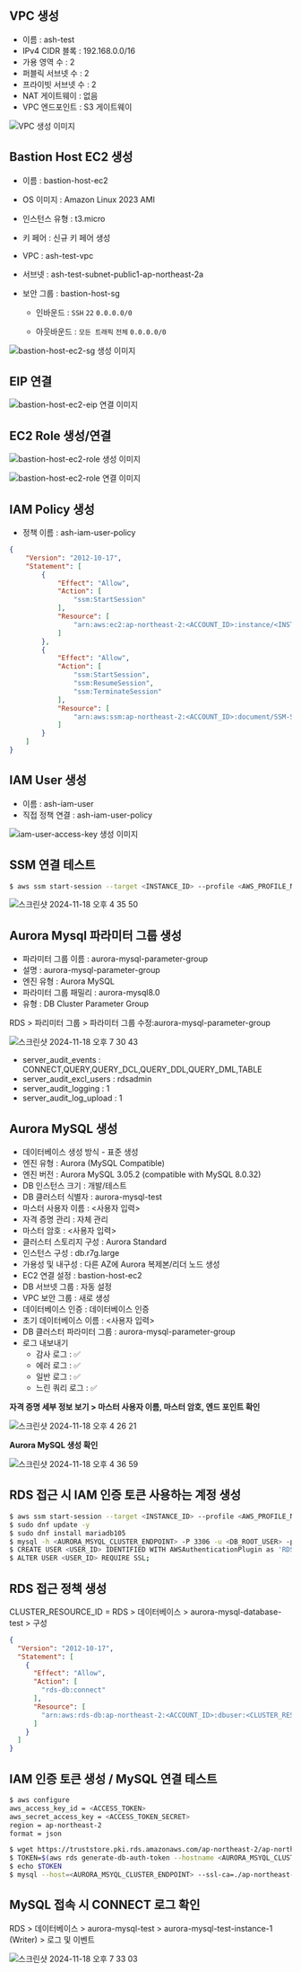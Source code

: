 ## VPC 생성

- 이름 : ash-test
- IPv4 CIDR 블록 : 192.168.0.0/16
- 가용 영역 수 : 2
- 퍼블릭 서브넷 수 : 2
- 프라이빗 서브넷 수 : 2
- NAT 게이트웨이 : 없음
- VPC 엔드포인트 : S3 게이트웨이

![VPC 생성 이미지](https://github.com/user-attachments/assets/41674902-8357-4dfb-a1e0-8c4dffd6f5a0)

## Bastion Host EC2 생성

- 이름 : bastion-host-ec2
- OS 이미지 : Amazon Linux 2023 AMI
- 인스턴스 유형 : t3.micro
- 키 페어 : 신규 키 페어 생성
- VPC : ash-test-vpc
- 서브넷 : ash-test-subnet-public1-ap-northeast-2a
- 보안 그룹 : bastion-host-sg
   
   - 인바운드 : `SSH`  `22`  `0.0.0.0/0`
 
   - 아웃바운드 : `모든 트래픽`  `전체`  `0.0.0.0/0`

![bastion-host-ec2-sg 생성 이미지](https://github.com/user-attachments/assets/847c4c1a-678b-4a60-abc2-deb6f82af722)

## EIP 연결

![bastion-host-ec2-eip 연결 이미지](https://github.com/user-attachments/assets/17d9f956-f9e6-454a-ad30-377c7978254b)

## EC2 Role 생성/연결

![bastion-host-ec2-role 생성 이미지](https://github.com/user-attachments/assets/b5fef33f-9d66-44ee-bc26-73140ae27da4)

![bastion-host-ec2-role 연결 이미지](https://github.com/user-attachments/assets/ec4094e2-57a9-4ce4-8880-06ce95feadb3)

## IAM Policy 생성

- 정책 이름 : ash-iam-user-policy

```json
{
    "Version": "2012-10-17",
    "Statement": [
        {
            "Effect": "Allow",
            "Action": [
                "ssm:StartSession"
            ],
            "Resource": [
                "arn:aws:ec2:ap-northeast-2:<ACCOUNT_ID>:instance/<INSTANCE_ID>"
            ]
        },
        {
            "Effect": "Allow",
            "Action": [
                "ssm:StartSession",
                "ssm:ResumeSession",
                "ssm:TerminateSession"
            ],
            "Resource": [
                "arn:aws:ssm:ap-northeast-2:<ACCOUNT_ID>:document/SSM-SessionManagerRunShell"
            ]
        }
    ]
}
```

## IAM User 생성

- 이름 : ash-iam-user
- 직접 정책 연결 : ash-iam-user-policy

![iam-user-access-key 생성 이미지](https://github.com/user-attachments/assets/080b5b42-39ec-411f-a574-bb426b73b1ff)

## SSM 연결 테스트

```bash
$ aws ssm start-session --target <INSTANCE_ID> --profile <AWS_PROFILE_NAME>
```

![스크린샷 2024-11-18 오후 4 35 50](https://github.com/user-attachments/assets/bd370a2b-7889-414e-bb6a-664956113f87)

## Aurora Mysql 파라미터 그룹 생성

- 파라미터 그룹 이름 : aurora-mysql-parameter-group
- 설명 : aurora-mysql-parameter-group
- 엔진 유형 : Aurora MySQL
- 파라미터 그룹 패밀리 : aurora-mysql8.0
- 유형 : DB Cluster Parameter Group

RDS > 파리미터 그룹 > 파라미터 그룹 수정:aurora-mysql-parameter-group

![스크린샷 2024-11-18 오후 7 30 43](https://github.com/user-attachments/assets/bcb43c38-e06d-4e38-ab14-09c51ccf1a3c)

- server_audit_events : CONNECT,QUERY,QUERY_DCL,QUERY_DDL,QUERY_DML,TABLE
- server_audit_excl_users : rdsadmin
- server_audit_logging : 1
- server_audit_log_upload : 1

## Aurora MySQL 생성

- 데이터베이스 생성 방식 - 표준 생성
- 엔진 유형 : Aurora (MySQL Compatible)
- 엔진 버전 : Aurora MySQL 3.05.2 (compatible with MySQL 8.0.32)
- DB 인스턴스 크기 : 개발/테스트
- DB 클러스터 식별자 : aurora-mysql-test
- 마스터 사용자 이름 : <사용자 입력>
- 자격 증명 관리 : 자체 관리
- 마스터 암호 : <사용자 입력>
- 클러스터 스토리지 구성 : Aurora Standard
- 인스턴스 구성 : db.r7g.large
- 가용성 및 내구성 : 다른 AZ에 Aurora 복제본/리더 노드 생성
- EC2 연결 설정 : bastion-host-ec2
- DB 서브넷 그룹 : 자동 설정
- VPC 보안 그룹 : 새로 생성
- 데이터베이스 인증 : 데이터베이스 인증
- 초기 데이터베이스 이름 : <사용자 입력>
- DB 클러스터 파라미터 그룹 : aurora-mysql-parameter-group
- 로그 내보내기
    - 감사 로그 : ✅
    - 에러 로그 : ✅
    - 일반 로그 : ✅
    - 느린 쿼리 로그 : ✅

**자격 증명 세부 정보 보기 > 마스터 사용자 이름, 마스터 암호, 엔드 포인트 확인**

![스크린샷 2024-11-18 오후 4 26 21](https://github.com/user-attachments/assets/ed2b81ba-bcc8-4652-b8af-0000dfd3f692)

**Aurora MySQL 생성 확인**

![스크린샷 2024-11-18 오후 4 36 59](https://github.com/user-attachments/assets/c85be01b-ede8-44d5-b694-0a9e0fec3687)

## RDS 접근 시 IAM 인증 토큰 사용하는 계정 생성

```bash
$ aws ssm start-session --target <INSTANCE_ID> --profile <AWS_PROFILE_NAME>
$ sudo dnf update -y
$ sudo dnf install mariadb105
$ mysql -h <AURORA_MSYQL_CLUSTER_ENDPOINT> -P 3306 -u <DB_ROOT_USER> -p
$ CREATE USER <USER_ID> IDENTIFIED WITH AWSAuthenticationPlugin as 'RDS';
$ ALTER USER <USER_ID> REQUIRE SSL;
```

## RDS 접근 정책 생성

CLUSTER_RESOURCE_ID = RDS > 데이터베이스 > aurora-mysql-database-test > 구성

```json
{
  "Version": "2012-10-17",
  "Statement": [
    {
      "Effect": "Allow",
      "Action": [
        "rds-db:connect"
      ],
      "Resource": [
        "arn:aws:rds-db:ap-northeast-2:<ACCOUNT_ID>:dbuser:<CLUSTER_RESOURCE_ID>/<DB_USER>"
      ]
    }
  ]
}
```

## IAM 인증 토큰 생성 / MySQL 연결 테스트

```bash
$ aws configure
aws_access_key_id = <ACCESS_TOKEN>
aws_secret_access_key = <ACCESS_TOKEN_SECRET>
region = ap-northeast-2
format = json

$ wget https://truststore.pki.rds.amazonaws.com/ap-northeast-2/ap-northeast-2-bundle.pem
$ TOKEN=$(aws rds generate-db-auth-token --hostname <AURORA_MSYQL_CLUSTER_ENDPOINT> --port 3306 --username <DB_USER>)
$ echo $TOKEN
$ mysql --host=<AURORA_MSYQL_CLUSTER_ENDPOINT> --ssl-ca=./ap-northeast-2-bundle.pem --port=3306 --user=<DB_USER> --password=$TOKEN
```

## MySQL 접속 시 CONNECT 로그 확인

RDS > 데이터베이스 > aurora-mysql-test > aurora-mysql-test-instance-1 (Writer) > 로그 및 이벤트

![스크린샷 2024-11-18 오후 7 33 03](https://github.com/user-attachments/assets/dbd50d42-b9be-44af-b1e2-5719aaec6e08)
